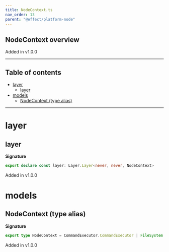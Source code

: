 ```yaml
---
title: NodeContext.ts
nav_order: 13
parent: "@effect/platform-node"
---
```


## NodeContext overview

Added in v1.0.0

---

<h2 class="text-delta">Table of contents</h2>

- [layer](#layer)
  - [layer](#layer-1)
- [models](#models)
  - [NodeContext (type alias)](#nodecontext-type-alias)

---

# layer

## layer

**Signature**

```ts
export declare const layer: Layer.Layer<never, never, NodeContext>
```

Added in v1.0.0

# models

## NodeContext (type alias)

**Signature**

```ts
export type NodeContext = CommandExecutor.CommandExecutor | FileSystem.FileSystem | Path.Path
```

Added in v1.0.0

